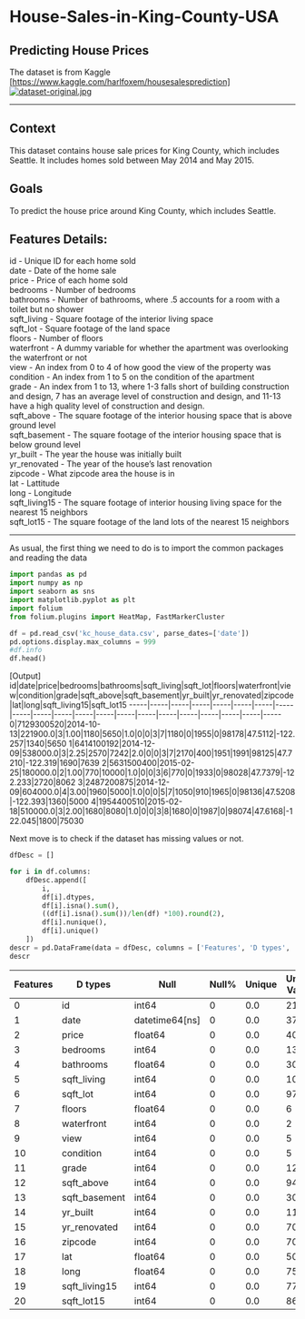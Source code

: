 # House-Sales-in-King-County-USA
## Predicting House Prices  
The dataset is from Kaggle [https://www.kaggle.com/harlfoxem/housesalesprediction]   
[![dataset-original.jpg](https://i.postimg.cc/xC836Xfh/dataset-original.jpg)](https://postimg.cc/zbmhBXRF)  

<hr>
  
## Context
This dataset contains house sale prices for King County, which includes Seattle. It includes homes sold between May 2014 and May 2015.  

## Goals
To predict the house price around King County, which includes Seattle.  

## Features Details:
id - Unique ID for each home sold  
date - Date of the home sale  
price - Price of each home sold  
bedrooms - Number of bedrooms  
bathrooms - Number of bathrooms, where .5 accounts for a room with a toilet but no shower  
sqft_living - Square footage of the interior living space  
sqft_lot - Square footage of the land space  
floors - Number of floors  
waterfront - A dummy variable for whether the apartment was overlooking the waterfront or not  
view - An index from 0 to 4 of how good the view of the property was  
condition - An index from 1 to 5 on the condition of the apartment  
grade - An index from 1 to 13, where 1-3 falls short of building construction and design, 7 has an average level of construction and design, and 11-13 have a high quality level of construction and design.  
sqft_above - The square footage of the interior housing space that is above ground level  
sqft_basement - The square footage of the interior housing space that is below ground level  
yr_built - The year the house was initially built  
yr_renovated - The year of the house’s last renovation  
zipcode - What zipcode area the house is in  
lat - Lattitude  
long - Longitude  
sqft_living15 - The square footage of interior housing living space for the nearest 15 neighbors  
sqft_lot15 - The square footage of the land lots of the nearest 15 neighbors  

<hr>  

As usual, the first thing we need to do is to import the common packages and reading the data
```python
import pandas as pd
import numpy as np
import seaborn as sns
import matplotlib.pyplot as plt
import folium
from folium.plugins import HeatMap, FastMarkerCluster

df = pd.read_csv('kc_house_data.csv', parse_dates=['date'])
pd.options.display.max_columns = 999
#df.info
df.head()
```  
[Output]
	id|date|price|bedrooms|bathrooms|sqft_living|sqft_lot|floors|waterfront|view|condition|grade|sqft_above|sqft_basement|yr_built|yr_renovated|zipcode|lat|long|sqft_living15|sqft_lot15
-----|-----|-----|-----|-----|-----|-----|-----|-----|-----|-----|-----|-----|-----|-----|-----|-----|-----|-----|-----|-----  
0|7129300520|2014-10-13|221900.0|3|1.00|1180|5650|1.0|0|0|3|7|1180|0|1955|0|98178|47.5112|-122.257|1340|5650
1|6414100192|2014-12-09|538000.0|3|2.25|2570|7242|2.0|0|0|3|7|2170|400|1951|1991|98125|47.7210|-122.319|1690|7639
2|5631500400|2015-02-25|180000.0|2|1.00|770|10000|1.0|0|0|3|6|770|0|1933|0|98028|47.7379|-122.233|2720|8062
3|2487200875|2014-12-09|604000.0|4|3.00|1960|5000|1.0|0|0|5|7|1050|910|1965|0|98136|47.5208|-122.393|1360|5000
4|1954400510|2015-02-18|510000.0|3|2.00|1680|8080|1.0|0|0|3|8|1680|0|1987|0|98074|47.6168|-122.045|1800|75030

Next move is to check if the dataset has missing values or not.

```python
dfDesc = []

for i in df.columns:
    dfDesc.append([
        i,
        df[i].dtypes,
        df[i].isna().sum(),
        ((df[i].isna().sum())/len(df) *100).round(2),
        df[i].nunique(),
        df[i].unique()
    ])
descr = pd.DataFrame(data = dfDesc, columns = ['Features', 'D types', 'Null', 'Null%', 'Unique', 'Unique Value'])
descr    
```  
Features|D types|Null|Null%|Unique|Unique Values
-----|-----|-----|-----|-----|-----|
0|id|int64|0|0.0|21436|[7129300520,|6414100192,|5631500400,|248720087...
1|date|datetime64[ns]|0|0.0|372|[2014-10-13T00:00:00.000000000,|2014-12-09T00:...
2|price|float64|0|0.0|4028|[221900.0,|538000.0,|180000.0,|604000.0,|51000...
3|bedrooms|int64|0|0.0|13|[3,|2,|4,|5,|1,|6,|7,|0,|8,|9,|11,|10,|33]
4|bathrooms|float64|0|0.0|30|[1.0,|2.25,|3.0,|2.0,|4.5,|1.5,|2.5,|1.75,|2.7...
5|sqft_living|int64|0|0.0|1038|[1180,|2570,|770,|1960,|1680,|5420,|1715,|1060...
6|sqft_lot|int64|0|0.0|9782|[5650,|7242,|10000,|5000,|8080,|101930,|6819,|...
7|floors|float64|0|0.0|6|[1.0,|2.0,|1.5,|3.0,|2.5,|3.5]
8|waterfront|int64|0|0.0|2|[0,|1]
9|view|int64|0|0.0|5|[0,|3,|4,|2,|1]
10|condition|int64|0|0.0|5|[3,|5,|4,|1,|2]
11|grade|int64|0|0.0|12|[7,|6,|8,|11,|9,|5,|10,|12,|4,|3,|13,|1]
12|sqft_above|int64|0|0.0|946|[1180,|2170,|770,|1050,|1680,|3890,|1715,|1060...
13|sqft_basement|int64|0|0.0|306|[0,|400,|910,|1530,|730,|1700,|300,|970,|760,|...
14|yr_built|int64|0|0.0|116|[1955,|1951,|1933,|1965,|1987,|2001,|1995,|196...
15|yr_renovated|int64|0|0.0|70|[0,|1991,|2002,|2010,|1999,|1992,|2013,|1994,|...
16|zipcode|int64|0|0.0|70|[98178,|98125,|98028,|98136,|98074,|98053,|980...
17|lat|float64|0|0.0|5034|[47.5112,|47.721000000000004,|47.7379,|47.5208...
18|long|float64|0|0.0|752|[-122.257,|-122.319,|-122.23299999999999,|-122...
19|sqft_living15|int64|0|0.0|777|[1340,|1690,|2720,|1360,|1800,|4760,|2238,|165...
20|sqft_lot15|int64|0|0.0|8689|[5650,|7639,|8062,|5000,|7503,|101930,|6819,|9...

